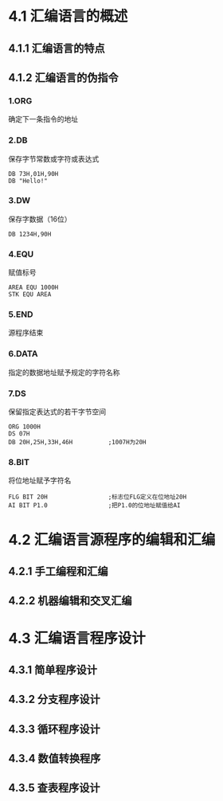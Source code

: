 # 4.1 汇编语言的概述

## 4.1.1 汇编语言的特点

## 4.1.2 汇编语言的伪指令

### 1.ORG

确定下一条指令的地址

### 2.DB

保存字节常数或字符或表达式

```
DB 73H,01H,90H
DB "Hello!"
```

### 3.DW

保存字数据（16位）

```
DB 1234H,90H
```

### 4.EQU

赋值标号

```assembly
AREA EQU 1000H
STK EQU AREA
```

### 5.END

源程序结束

### 6.DATA

指定的数据地址赋予规定的字符名称

### 7.DS

保留指定表达式的若干字节空间

```assembly
ORG 1000H
DS 07H
DB 20H,25H,33H,46H			;1007H为20H
```

### 8.BIT

将位地址赋予字符名

```assembly
FLG BIT 20H					;标志位FLG定义在位地址20H
AI BIT P1.0					;把P1.0的位地址赋值给AI
```



# 4.2 汇编语言源程序的编辑和汇编

## 4.2.1 手工编程和汇编

## 4.2.2 机器编辑和交叉汇编



# 4.3 汇编语言程序设计

## 4.3.1 简单程序设计

## 4.3.2 分支程序设计

## 4.3.3 循环程序设计

## 4.3.4 数值转换程序

## 4.3.5 查表程序设计